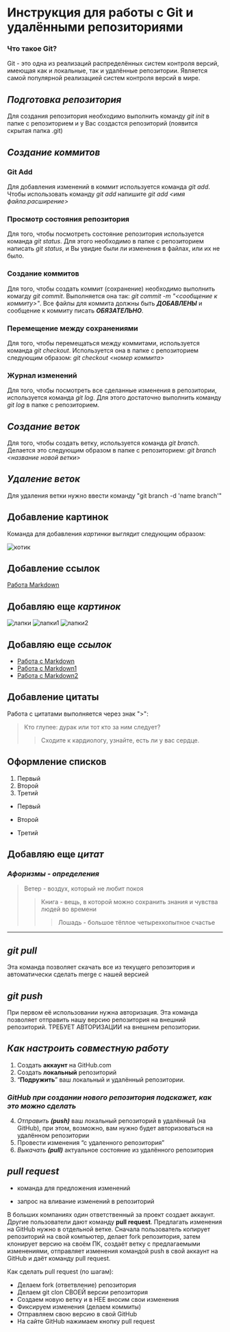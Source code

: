 # **Инструкция для работы с Git и удалёнными репозиториями**

### Что такое Git?

Git - это одна из реализаций распределённых систем контроля версий, имеющая как и локальные, так и удалённые репозитории. Является самой популярной реализацией систем контроля версий в мире.

## *Подготовка репозитория*
Для создания репозитория необходимо выполнить команду *git init* в папке с репозиторием и у Вас создастся репозиторий (появится скрытая папка .git)

## *Создание коммитов*

### **Git Add**
Для добавления изменений в коммит используется команда *git add*. Чтобы использовать команду *git add* напишите *git add <имя файла.расширение>*

### **Просмотр состояния репозитория**
Для того, чтобы посмотреть состояние репозитория используется команда *git status*. Для этого необходимо в папке с репозиторием написать *git status*, и Вы увидие были ли изменения в файлах, или их не было.

### **Создание коммитов**
Для того, чтобы создать коммит (сохранение) необходимо выполнить комагду *git commit*. Выполняется она так: *git commit -m "<сообщение к коммиту>"*. Все файлы для коммита должны быть ***ДОБАВЛЕНЫ*** и сообщение к коммиту писать ***ОБЯЗАТЕЛЬНО***.

### **Перемещение между сохранениями**
Для того, чтобы перемещаться между коммитами, используется команда *git checkout*. Используется она в папке с репозиторием следующим образом: *git checkout <номер коммита>*

### **Журнал изменений**
Для того, чтобы посмотреть все сделанные изменения в репозитории, используется команда *git log*. Для этого достаточно выполнить команду *git log* в папке с репозиторием.

## *Создание веток*
Для того, чтобы создать ветку, используется команда *git branch*. Делается это следующим образом в папке с репозиторием: *git branch <название новой ветки>*

## *Удаление веток*
Для удаления ветки нужно ввести команду "git branch -d 'name branch'"


## Добавление картинок
Команда для добавления *картинки* выглядит следующим образом:

![котик](https://avatars.mds.yandex.net/i?id=e3ace26227a0f26d733f36b8ffaddccf-3986582-images-thumbs&n=13)

## Добавление ссылок

[Работа Markdown](https://gist.github.com/Jekins/2bf2d0638163f1294637)

 ## Добавляю еще ***картинок***

 ![лапки](https://avatars.mds.yandex.net/i?id=2c58d8094943e9f7ba73243ab6f4fbb4-5616646-images-thumbs&n=13)
![лапки1](https://avatars.mds.yandex.net/i?id=d57bbe3f14586cf2159c48536df699e4-4080866-images-thumbs&n=13)
![лапки2](https://avatars.mds.yandex.net/i?id=77250c93ba01900f1c89ef3e10e46787-5243206-images-thumbs&n=13)

## Добавляю еще ***ссылок***

* [Работа c Markdown](https://learn.microsoft.com/ru-ru/contribute/markdown-reference)
* [Работа с Markdown1](https://texterra.ru/blog/ischerpyvayushchaya-shpargalka-po-sintaksisu-razmetki-markdown-na-zametku-avtoram-veb-razrabotchikam.html)
* [Работа с Markdown2](https://htmlacademy.ru/blog/html/markdown)
 ## Добавление цитаты

 Работа с цитатами выполняется через знак ">":
 
 >Кто глупее: дурак или тот кто за ним следует?
 >>Сходите к кардиологу, узнайте, есть ли у вас сердце.

 ## Оформление списков

 1. Первый
 2. Второй
 3. Третий

 * Первый
 - Второй
 + Третий

 ## Добавляю еще ***цитат***
### *Афоризмы - определения*
>Ветер - воздух, который не любит покоя
>>Книга - вещь, в которой можно сохранить знания и чувства людей во времени
>>>Лошадь - большое тёплое четырехкопытное счастье
---
## ***git pull***
Эта команда позволяет скачать все из текущего репозитория и автоматически сделать merge с нашей версией

## ***git push***
При первом её использовании нужна авторизация.
Эта команда позволяет отправить нашу версию репозитория на внешний репозиторий. ТРЕБУЕТ АВТОРИЗАЦИИ на внешнем репозитории.

## *Как настроить совместную работу*

1. Создать **аккаунт** на GitHub.com
2. Создать **локальный** репозиторий
3. “**Подружить**” ваш локальный и удалённый репозитории. 
    
### *GitHub при создании нового репозитория подскажет, как это можно сделать*
    
4. *Отправить __(push)__* ваш локальный репозиторий в удалённый (на GitHub), при этом, возможно, вам нужно будет авторизоваться на удалённом репозитории
5. Провести изменения “с удаленного репозитория”
6. _Выкачать **(pull)**_ актуальное состояние из удалённого репозитория

## ***pull request***

- команда для предложения изменений 

- запрос на вливание изменений в репозиторий

В больших компаниях один ответственный за проект создает аккаунт. Другие пользователи дают команду **pull request**. Предлагать изменения на GitHub нужно в отдельной ветке. 
Сначала пользователь копирует репозиторий на свой компьютер, делает fork репозитория, затем клонирует версию на своём ПК, создаёт ветку с предлагаемыми изменениями, отправляет изменения командой push в свой аккаунт на GitHub и даёт команду pull request.

Как сделать pull request (по шагам):

- Делаем fork (ответвление) репозитория
- Делаем git clon СВОЕЙ версии репозитория
- Создаем новую ветку и в НЕЕ вносим свои изменения
- Фиксируем изменения (делаем коммиты)
- Отправляем свою версию в свой GitHub
- На сайте GitHub нажимаем кнопку pull request
